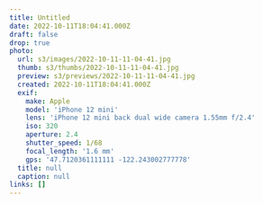 ```yaml
---
title: Untitled
date: 2022-10-11T18:04:41.000Z
draft: false
drop: true
photo:
  url: s3/images/2022-10-11-11-04-41.jpg
  thumb: s3/thumbs/2022-10-11-11-04-41.jpg
  preview: s3/previews/2022-10-11-11-04-41.jpg
  created: 2022-10-11T18:04:41.000Z
  exif:
    make: Apple
    model: 'iPhone 12 mini'
    lens: 'iPhone 12 mini back dual wide camera 1.55mm f/2.4'
    iso: 320
    aperture: 2.4
    shutter_speed: 1/68
    focal_length: '1.6 mm'
    gps: '47.7120361111111 -122.243002777778'
  title: null
  caption: null
links: []
---
```

